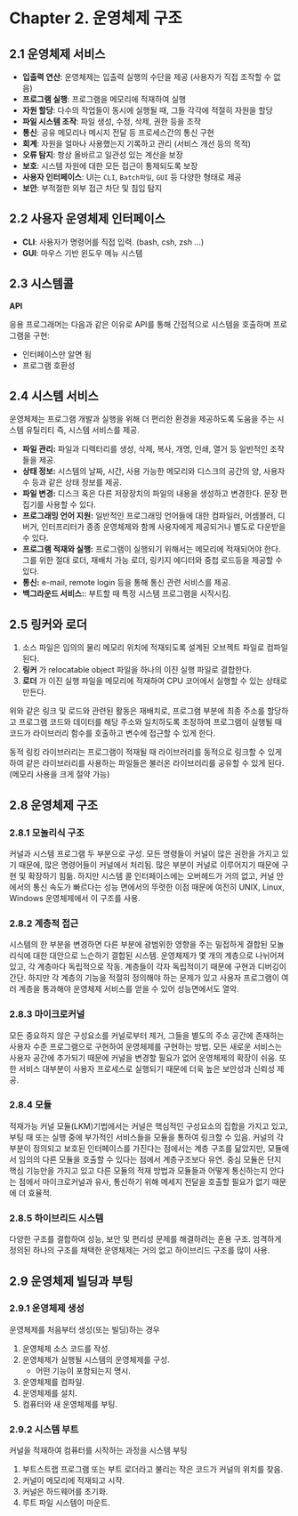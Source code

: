 # Chapter 2. 운영체제 구조

## 2.1 운영체제 서비스

- **입출력 연산**: 운영체제는 입출력 실행의 수단을 제공 (사용자가 직접 조작할 수 없음)
- **프로그램 실행**: 프로그램을 메모리에 적재하여 실행
- **자원 할당**: 다수의 작업들이 동시에 실행될 때, 그들 각각에 적절히 자원을 할당
- **파일 시스템 조작**: 파일 생성, 수정, 삭제, 권한 등을 조작
- **통신**: 공유 메모리나 메시지 전달 등 프로세스간의 통신 구현
- **회계**: 자원을 얼마나 사용했는지 기록하고 관리 (서비스 개선 등의 목적)
- **오류 탐지**: 항상 올바르고 일관성 있는 계산을 보장
- **보호**: 시스템 자원에 대한 모든 접근이 통제되도록 보장
- **사용자 인터페이스**: UI는 `CLI`, `Batch파일`, `GUI` 등 다양한 형태로 제공
- **보안**: 부적절한 외부 접근 차단 및 침입 탐지

## 2.2 사용자 운영체제 인터페이스

- **CLI**: 사용자가 명령어를 직접 입력. (bash, csh, zsh …)
- **GUI**: 마우스 기반 윈도우 메뉴 시스템

## 2.3 시스템콜

**API**

응용 프로그래머는 다음과 같은 이유로 API를 통해 간접적으로 시스템을 호출하며 프로그램을 구현:

- 인터페이스만 알면 됨
- 프로그램 호환성

## 2.4 시스템 서비스 

운영체제는 프로그램 개발과 실행을 위해 더 편리한 환경을 제공하도록 도움을 주는 시스템 유틸리티 즉, 시스템 서비스를 제공. 

- **파일 관리:** 파일과 디렉터리를 생성, 삭제, 복사, 개명, 인쇄, 열거 등 일반적인 조작들을 제공.
- **상태 정보:** 시스템의 날짜, 시간, 사용 가능한 메모리와 디스크의 공간의 양, 사용자 수 등과 같은 상태 정보를 제공.
- **파일 변경:** 디스크 혹은 다른 저장장치의 파일의 내용을 생성하고 변경한다. 문장 편집기를 사용할 수 있다.
- **프로그래밍 언어 지원:** 일반적인 프로그래밍 언어들에 대한 컴파일러, 어셈블러, 디버거, 인터프리터가 종종 운영체제와 함께 사용자에게 제공되거나 별도로 다운받을 수 있다.
- **프로그램 적재와 실행:** 프로그램이 실행되기 위해서는 메모리에 적재되어야 한다. 그를 위한 절대 로더, 재배치 가능 로더, 링키지 에디터와 중첩 로드등을 제공할 수 있다.
- **통신:** e-mail, remote login 등을 통해 통신 관련 서비스를 제공.
- **백그라운드 서비스:**: 부트할 때 특정 시스템 프로그램을 시작시킴.

## 2.5 링커와 로더 

1. 소스 파일은 임의의 물리 메모리 위치에 적재되도록 설계된 오브젝트 파일로 컴파일 된다.
2. **링커** 가 relocatable object 파일을 하나의 이진 실행 파일로 결합한다.
3. **로더** 가 이진 실행 파일을 메모리에 적재하여 CPU 코어에서 실행할 수 있는 상태로 만든다.

위와 같은 링크 및 로드와 관련된 활동은 재배치로, 프로그램 부분에 최종 주소를 할당하고 프로그램 코드와 데이터를 해당 주소와 일치하도록 조정하여 프로그램이 실행될 때 코드가 라이브러리 함수를 호출하고 변수에 접근할 수 있게 한다.

동적 링킹 라이브러리는 프로그램이 적재될 때 라이브러리를 동적으로 링크할 수 있게 하여 같은 라이브러리를 사용하는 파일들은 불러온 라이브러리를 공유할 수 있게 된다. (메모리 사용을 크게 절약 가능)

## 2.8 운영체제 구조 

### 2.8.1 모놀리식 구조 

커널과 시스템 프로그램 두 부분으로 구성. 모든 명령들이 커널이 많은 권한을 가지고 있기 때문에, 많은 명령어들이 커널에서 처리됨. 많은 부분이 커널로 이루어지기 때문에 구현 및 확장하기 힘듦.
하지만 시스템 콜 인터페이스에는 오버헤드가 거의 없고, 커널 안에서의 통신 속도가 빠르다는 성능 면에서의 뚜렷한 이점 때문에 여전히 UNIX, Linux, Windows 운영체제에서 이 구조를 사용.

### 2.8.2 계층적 접근

시스템의 한 부분을 변경하면 다른 부분에 광범위한 영향을 주는 밀접하게 결합된 모놀리식에 대한 대안으로 느슨하기 결합된 시스템.
운영체제가 몇 개의 계층으로 나뉘어져 있고, 각 계층마다 독립적으로 작동. 계층들이 각자 독립적이기 때문에 구현과 디버깅이 간단.
하지만 각 계층의 기능을 적절히 정의해야 하는 문제가 있고 사용자 프로그램이 여러 계층을 통과해야 운영체제 서비스를 얻을 수 있어 성능면에서도 열악.

### 2.8.3 마이크로커널 

모든 중요하지 않은 구성요소를 커널로부터 제거, 
그들을 별도의 주소 공간에 존재하는 사용자 수준 프로그램으로 구현하여 운영체제를 구현하는 방법. 
모든 새로운 서비스는 사용자 공간에 추가되기 때문에 커널을 변경할 필요가 없어 운영체제의 확장이 쉬움.
또한 서비스 대부분이 사용자 프로세스로 실행되기 때문에 더욱 높은 보안성과 신뢰성 제공.

### 2.8.4 모듈 

적재가능 커널 모듈(LKM)기법에서는 커널은 핵심적인 구성요소의 집합을 가지고 있고, 
부팅 때 또는 실행 중에 부가적인 서비스들을 모듈을 통하여 링크할 수 있음.
커널의 각 부분이 정의되고 보호된 인터페이스를 가진다는 점에서는 계층 구조를 닮았지만, 
모듈에서 임의의 다른 모듈을 호출할 수 있다는 점에서 계층구조보다 유연.
중심 모듈은 단지 핵심 기능만을 가지고 있고 다른 모듈의 적재 방법과 모듈들과 어떻게 통신하는지 안다는 점에서 마이크로커널과 유사, 
통신하기 위해 메세지 전달을 호출할 필요가 없기 때문에 더 효율적.

### 2.8.5 하이브리드 시스템 

다양한 구조를 결합하여 성능, 보안 및 편리성 문제를 해결하려는 혼용 구조.
엄격하게 정의된 하나의 구조를 채택한 운영체제는 거의 없고 하이브리드 구조를 많이 사용.

## 2.9 운영체제 빌딩과 부팅 

### 2.9.1 운영체제 생성 

운영체제를 처음부터 생성(또는 빌딩)하는 경우

1. 운영체제 소스 코드를 작성.
2. 운영체제가 실행될 시스템의 운영체제를 구성.
    - 어떤 기능이 포함되는지 명시.
3. 운영체제를 컴파일.
4. 운영체제를 설치.
5. 컴퓨터와 새 운영체제를 부팅.

### 2.9.2 시스템 부트 

커널을 적재하여 컴퓨터를 시작하는 과정을 시스템 부팅

1. 부트스트랩 프로그램 또는 부트 로더라고 불리는 작은 코드가 커널의 위치를 찾음.
2. 커널이 메모리에 적재되고 시작.
3. 커널은 하드웨어를 초기화.
4. 루트 파일 시스템이 마운트.
